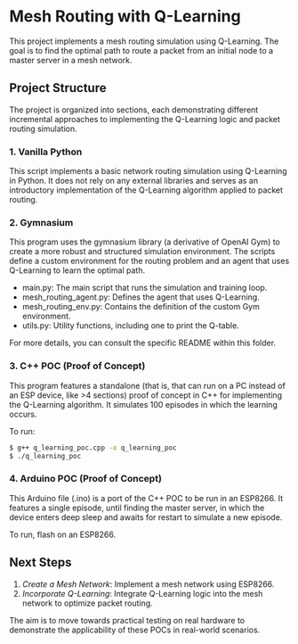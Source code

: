 # Mesh Routing with Q-Learning

This project implements a mesh routing simulation using Q-Learning. The goal is to find the optimal path to route a packet from an initial node to a master server in a mesh network.

## Project Structure

The project is organized into sections, each demonstrating different incremental approaches to implementing the Q-Learning logic and packet routing simulation.

### 1. Vanilla Python
This script implements a basic network routing simulation using Q-Learning in Python. It does not rely on any external libraries and serves as an introductory implementation of the Q-Learning algorithm applied to packet routing.

### 2. Gymnasium
This program uses the gymnasium library (a derivative of OpenAI Gym) to create a more robust and structured simulation environment. The scripts define a custom environment for the routing problem and an agent that uses Q-Learning to learn the optimal path.

- main.py: The main script that runs the simulation and training loop.
- mesh_routing_agent.py: Defines the agent that uses Q-Learning.
- mesh_routing_env.py: Contains the definition of the custom Gym environment.
- utils.py: Utility functions, including one to print the Q-table.

For more details, you can consult the specific README within this folder.

### 3. C++ POC (Proof of Concept)
This program features a standalone (that is, that can run on a PC instead of an ESP device, like >4 sections) proof of concept in C++ for implementing the Q-Learning algorithm. It simulates 100 episodes in which the learning occurs. 

To run:
```bash
$ g++ q_learning_poc.cpp -o q_learning_poc
$ ./q_learning_poc
```

### 4. Arduino POC (Proof of Concept)
This Arduino file (.ino) is a port of the C++ POC to be run in an ESP8266. It features a single episode, until finding the master server, in which the device enters deep sleep and awaits for restart to simulate a new episode.

To run, flash on an ESP8266.

## Next Steps
 
 1. *Create a Mesh Network*: Implement a mesh network using ESP8266.
 2. *Incorporate Q-Learning*: Integrate Q-Learning logic into the mesh network to optimize packet routing.
 
The aim is to move towards practical testing on real hardware to demonstrate the applicability of these POCs in real-world scenarios.
